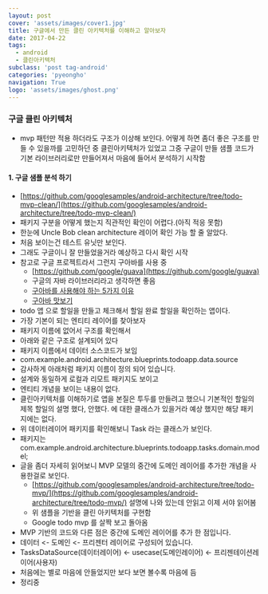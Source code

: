 ```yaml
---
layout: post
cover: 'assets/images/cover1.jpg'
title: 구글에서 만든 클린 아키텍처를 이해하고 알아보자
date: 2017-04-22
tags: 
  - android
  - 클린아키텍처
subclass: 'post tag-android'
categories: 'pyeongho'
navigation: True
logo: 'assets/images/ghost.png'    
---
```


### 구글 클린 아키텍처
  - mvp 패턴만 적용 하더라도 구조가 이상해 보인다. 어떻게 하면 좀더 좋은 구조를 만들 수 있을까를 고민하던 중 클린아키텍처가 있었고 그중 구글이 만들 샘플 코드가 기본 라이브러리로만 만들어져서 마음에 들어서 분석하기 시작함   

#### 1. 구글 샘플 분석 하기
  - [https://github.com/googlesamples/android-architecture/tree/todo-mvp-clean/](https://github.com/googlesamples/android-architecture/tree/todo-mvp-clean/)
  - 패키지 구분을 어떻게 했는지 직관적인 확인이 어렵다.(아직 적응 못함)
  - 한눈에 Uncle Bob clean architecture 레이어 확인 가능 할 줄 알았다.
  - 처음 보이는건 테스트 유닛만 보인다.
  - 그래도 구글이니 잘 만들었을거라 예상하고 다시 확인 시작
  - 참고로 구글 프로젝트라서 그런지 구아바를 사용 중
    - [https://github.com/google/guava](https://github.com/google/guava)
    - 구글의 자바 라이브러리라고 생각하면 좋음
    - [구아바를 사용해야 하는 5가지 이유](https://blog.outsider.ne.kr/710)
    - [구아바 맛보기](http://heowc.tistory.com/61)
  - todo 앱 으로 할일을 만들고 체크해서 할일 완료 할일을 확인하는 앱이다.
  - 가장 기본이 되는 엔티티 레이어를 찾아보자
  - 패키지 이름에 없어서 구조를 확인해서
  - 아래와 같은 구조로 설계되어 있다    
  - 패키지 이름에서 데이터 소스코드가 보임
  - com.example.android.architecture.blueprints.todoapp.data.source
  - 감사하게 아래처럼 패키지 이름이 정의 되어 있습니다.  
  - 설계와 동일하게 로컬과 리모트 패키지도 보이고
  - 엔티티 개념을 보이는 내용이 없다.
  - 클린아키텍처를 이해하기로 앱을 본질은 투두를 만들려고 했으니 기본적인 할일의 제목 할일의 설명 했다, 안했다. 에 대한 클래스가 있을거라 예상 했지만 해당 패키지에는 없다.
  - 위 데이터레이어 패키지를 확인해보니 Task 라는 클래스가 보인다.
  - 패키지는 com.example.android.architecture.blueprints.todoapp.tasks.domain.model;
  - 글을 좀더 자세히 읽어보니 MVP 모델의 중간에 도메인 레이어를 추가한 개념을 사용한걸로 보인다. 
    - [https://github.com/googlesamples/android-architecture/tree/todo-mvp/](https://github.com/googlesamples/android-architecture/tree/todo-mvp/) 설명에 나와 있는데 안읽고 이제 서야 읽어봄
    - 위 샘플을 기반을 클린 아키텍처를 구현함
    - Google todo mvp 를 살짝 보고 돌아옴
  - MVP 기반의 코드와 다른 점은 중간에 도메인 레이어를 추가 한 점입니다.
  - 데이터 <- 도메인 <- 프리젠터 레이어로 구성되어 있습니다.
  - TasksDataSource(데이터레이어) <- usecase(도메인레이어) <- 프리젠테이션레이어(사용자)
  - 처음에는 별로 마음에 안들었지만 보다 보면 볼수록 마음에 듬
  - 정리중

 




